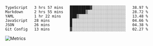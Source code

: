 <!--START_SECTION:waka-->

```text
TypeScript   3 hrs 57 mins   █████████▓░░░░░░░░░░░░░░░   38.97 %
Markdown     2 hrs 55 mins   ███████▒░░░░░░░░░░░░░░░░░   28.72 %
YAML         1 hr 22 mins    ███▒░░░░░░░░░░░░░░░░░░░░░   13.48 %
JavaScript   28 mins         █░░░░░░░░░░░░░░░░░░░░░░░░   04.66 %
JSON         26 mins         █░░░░░░░░░░░░░░░░░░░░░░░░   04.38 %
Git Config   13 mins         ▓░░░░░░░░░░░░░░░░░░░░░░░░   02.27 %
```

<!--END_SECTION:waka-->

![Metrics](https://metrics.lecoq.io/TachibanaKimika?template=classic&base.activity=0&base.community=0&base.repositories=0&languages=1&isocalendar=1&isocalendar.duration=half-year&languages.limit=8&languages.sections=most-used&languages.colors=github&languages.threshold=0%25&languages.indepth=false&languages.recent.load=300&languages.recent.days=14&config.timezone=Asia%2FShanghai)

